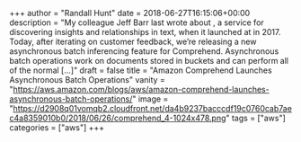 +++
author = "Randall Hunt"
date = 2018-06-27T16:15:06+00:00
description = "My colleague Jeff Barr last wrote about , a service for discovering insights and relationships in text, when it launched at in 2017. Today, after iterating on customer feedback, we’re releasing a new asynchronous batch inferencing feature for Comprehend. Asynchronous batch operations work on documents stored in buckets and can perform all of the normal […]"
draft = false
title = "Amazon Comprehend Launches Asynchronous Batch Operations"
vanity = "https://aws.amazon.com/blogs/aws/amazon-comprehend-launches-asynchronous-batch-operations/"
image = "https://d2908q01vomqb2.cloudfront.net/da4b9237bacccdf19c0760cab7aec4a8359010b0/2018/06/26/comprehend_4-1024x478.png"
tags = ["aws"]
categories = ["aws"]
+++
